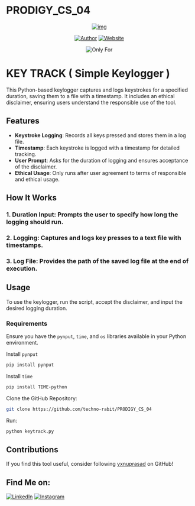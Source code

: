 # PRODIGY_CS_04

<p align="center">
<a href="#"><img title="img" src="img.png"></a>
</p>
<p align="center">
<a href="https://github.com/vxnuprasad"><img title="Author" src="https://img.shields.io/badge/Author-Vishnu-yellow.svg?style=for-the-badge&logo=github"></a>
<a href="https://prodigyinfotech.dev/"><img title="Website" src="https://img.shields.io/badge/Website-Prodigy--InfoTech-green.svg?style=for-the-badge&logo=sites"></a>
</p>
<p align='center'
<a href="https://github.com/techno-rabit"><img title="Only For" src="https://img.shields.io/badge/Only For Educational Purpose-red.svg?style=for-the-badge&logo="></a>
</p>

# KEY TRACK ( Simple Keylogger )

This Python-based keylogger captures and logs keystrokes for a specified duration, saving them to a file with a timestamp. It includes an ethical disclaimer, ensuring users understand the responsible use of the tool.

## Features

- **Keystroke Logging**: Records all keys pressed and stores them in a log file.
- **Timestamp**: Each keystroke is logged with a timestamp for detailed tracking.
- **User Prompt**: Asks for the duration of logging and ensures acceptance of the disclaimer.
- **Ethical Usage**: Only runs after user agreement to terms of responsible and ethical usage.

## How It Works
### 1. Duration Input: Prompts the user to specify how long the logging should run.
### 2. Logging: Captures and logs key presses to a text file with timestamps.
### 3. Log File: Provides the path of the saved log file at the end of execution.

## Usage

To use the keylogger, run the script, accept the disclaimer, and input the desired logging duration.

### Requirements

Ensure you have the `pynput`, `time`, and `os` libraries available in your Python environment.

Install `pynput`
```sh
pip install pynput
```
Install `time`
```sh
pip install TIME-python
```
Clone the GitHub Repository:
```sh
git clone https://github.com/techno-rabit/PRODIGY_CS_04
```
Run:
```sh
python keytrack.py
```

## Contributions

If you find this tool useful, consider following [vxnuprasad](https://github.com/vxnuprasad) on GitHub!

## Find Me on:

[![LinkedIn](https://img.shields.io/badge/LinkedIn-VishnuPrasad-blue?style=for-the-badge&logo=LinkedIn)](https://www.linkedin.com/in/vxnuprasad)
[![Instagram](https://img.shields.io/badge/IG-%40__.v.shnu-red?style=for-the-badge&logo=instagram)](https://www.instagram.com/__.v.shnu/)
